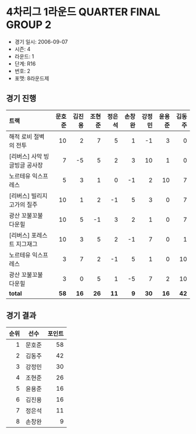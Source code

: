 # 4차리그 1라운드 QUARTER FINAL GROUP 2

- 경기 일시: 2006-09-07
- 시즌: 4
- 라운드: 1
- 단계: R16
- 번호: 2
- 포맷: 8라운드제





## 경기 진행

| 트랙 | 문호준 | 김진용 | 조현준 | 정은석 | 손창완 | 강정민 | 윤용준 | 김동주 |
|:---|---:|---:|---:|---:|---:|---:|---:|---:|
| 해적 로비 절벽의 전투 | 10 | 2 | 7 | 5 | 1 | -1 | 3 | 0 |
| [리버스] 사막 빙글빙글 공사장 | 7 | -5 | 5 | 2 | 3 | 10 | 1 | 0 |
| 노르테유 익스프레스 | 5 | 3 | 1 | 0 | -1 | 2 | 10 | 7 |
| [리버스] 빌리지 고가의 질주 | 10 | 1 | 2 | -1 | 5 | 3 | 0 | 7 |
| 광산 꼬불꼬불 다운힐 | 10 | 5 | -1 | 3 | 2 | 1 | 0 | 7 |
| [리버스] 포레스트 지그재그 | 10 | 3 | 5 | 2 | -1 | 7 | 0 | 1 |
| 노르테유 익스프레스 | 3 | 7 | 2 | -1 | 5 | 1 | 0 | 10 |
| 광산 꼬불꼬불 다운힐 | 3 | 0 | 5 | 1 | -5 | 7 | 2 | 10 |
| __total__ | __58__ | __16__ | __26__ | __11__ | __9__ | __30__ | __16__ | __42__ |




## 경기 결과

| 순위 | 선수 | 포인트 |
|---:|:---:|---:|
| 1 | 문호준 | 58 |
| 2 | 김동주 | 42 |
| 3 | 강정민 | 30 |
| 4 | 조현준 | 26 |
| 5 | 윤용준 | 16 |
| 6 | 김진용 | 16 |
| 7 | 정은석 | 11 |
| 8 | 손창완 | 9 |

